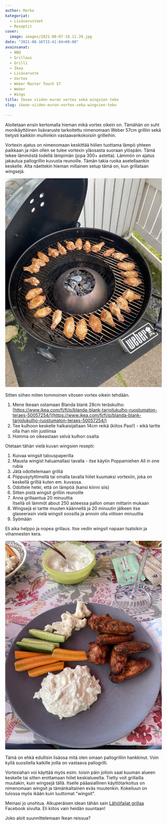 ```yaml
---
author: Marko
kategoriat:
  - Lisävarusteet
  - Reseptit
cover:
  image: images/2021-08-07-18.11.39.jpg
date: "2021-08-16T15:41:04+00:00"
avainsanat:
  - BBQ
  - Grillaus
  - Grilli
  - Ikea
  - Lisävaruste
  - Vortex
  - Weber Master Touch 57
  - Weber
  - Wings
title: Ikean viiden euron vortex sekä wingsien teko
slug: ikean-viiden-euron-vortex-seka-wingsien-teko

---
```

Aloitetaan ensin kertomalla hieman mikä vortex oikein on. Tämähän on suht monikäyttöinen lisävaruste tarkoitettu nimenomaan Weber 57cm grilliin sekä tietysti kaikkiin muihinkin vastaavankokoisiin grilleihin.

Vortexin ajatus on nimenomaan keskittää hiilien tuottama lämpö yhteen paikkaan ja näin ollen se tulee vortexin yläosasta suoraan ylöspäin. Tämä tekee lämmöstä todellä lämpimän (jopa 300+ astetta). Lämmön on ajatus jakautua pallogrillin kuvusta reunoille. Tämän takia ruoka asetellaankin keskelle. Alta näettekin hieman millainen setup tämä on, kun grillataan wingsejä.

[![](images/2021-08-07-18.11.39.jpg)](images/2021-08-07-18.11.39.jpg)

Sitten siihen miten tommoinen vitosen vortex oikein tehdään.

1. Mene Ikeaan ostamaan Blanda blank 28cm teräskulho: [https://www.ikea.com/fi/fi/p/blanda-blank-tarjoilukulho-ruostumaton-teraes-50057254/](https://www.ikea.com/fi/fi/p/blanda-blank-tarjoilukulho-ruostumaton-teraes-50057254/)
2. Tee kulhoon keskelle halkaisijaltaan 14cm reikä (kiitos Pasi!) - eikä tartte olla ihan niin justiinsa
3. Homma on oikeastaan selvä kulhon osalta

Otetaan tähän vielä kuvan wingsien resepti:

1. Kuivaa wingsit talouspaperilla
2. Mausta wingist haluamallasi tavalla - itse käytin Poppamiehen All in one rubia
3. Jätä odottelemaan grilliä
4. Piippusytyttimellä tai omalla tavalla hiilet kuumaksi vortexiin, joka on keskellä grilliä kuten em. kuvassa.
5. Odottele hetki, että on lämpöä (kansi kiinni siis)
6. Sitten pistä wingsit grilliin reunoille
7. Anna grillaantua 20 minuuttia  
Itsellä oli lämmöt about 250 asteessa pallon oman mittarin mukaan
8. Wingsejä ei tartte muuten käännellä ja 20 minuutin jälkeen itse glaseerasin vielä wingsit soosilla ja annoin olla viitisen minuuttia
9. Syömään

Eli aika helppo ja nopea grillaus. Itse vedin wingsit napaan tsatsikin ja vihannesten kera.

[![](images/2021-08-07-18.47.34.jpg)](images/2021-08-07-18.47.34.jpg)

Tämä on ehkä edullisin lisäosa mitä olen omaan pallogrilliin hankkinut. Voin kyllä suositella kaikille joilla on vastaava pallogrilli.

Vortexiahan voi käyttää myös esim. toisin päin jolloin saat kuuman alueen keskelle tai sitten erottamaan hiilet keskialueelta. Tietty voit grillailla muutakin, kuin wingsejä tällä. Itselle pääasiallinen käyttötarkoitus on nimenomaan wingsit ja tämänkaltainen eväs muutenkin. Kokeiluun on tulossa myös ikään kuin luuttomat "wingsit".

Meinasi jo unohtua. Alkuperäisen idean tähän sain [Lähiöfaijat grillaa](https://www.facebook.com/lahiofaijatgrillaa/) Facebook sivulta. Eli kiitos vain heidän suuntaan!

Joko aloit suunnittelemaan Ikean reissua?
